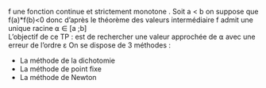 f une fonction continue et strictement monotone . Soit a < b on suppose que 
f(a)*f(b)<0   donc d’après le théorème des valeurs intermédiaire f admit une unique racine  ⍺ ∈ [a ;b]  
L’objectif de ce TP : est de rechercher une valeur approchée de ⍺ avec une erreur de l’ordre ε
On se dispose de 3 méthodes :
-	La méthode de la dichotomie 
-	La méthode de point fixe 
-	La méthode de Newton 

